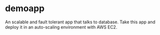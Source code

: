 # demoapp
An scalable and fault tolerant app that talks to database. Take this app and deploy it in an auto-scaling environment with AWS EC2.
